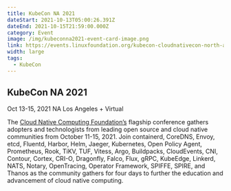 ```yaml
---
title: KubeCon NA 2021
dateStart: 2021-10-13T05:00:26.391Z
dateEnd: 2021-10-15T21:59:00.000Z
category: Event
image: /img/kubeconna2021-event-card-image.png
link: https://events.linuxfoundation.org/kubecon-cloudnativecon-north-america/
width: large
tags:
  - KubeCon
---
```

## KubeCon NA 2021
Oct 13-15, 2021 NA Los Angeles + Virtual


The [Cloud Native Computing Foundation’s](https://www.cncf.io/) flagship conference gathers adopters and technologists from leading open source and cloud native communities from October 11-15, 2021. Join containerd, CoreDNS, Envoy, etcd, Fluentd, Harbor, Helm, Jaeger, Kubernetes, Open Policy Agent, Prometheus, Rook, TiKV, TUF, Vitess, Argo, Buildpacks, CloudEvents, CNI, Contour, Cortex, CRI-O, Dragonfly, Falco, Flux, gRPC, KubeEdge, Linkerd, NATS, Notary, OpenTracing, Operator Framework, SPIFFE, SPIRE, and Thanos as the community gathers for four days to further the education and advancement of cloud native computing.
